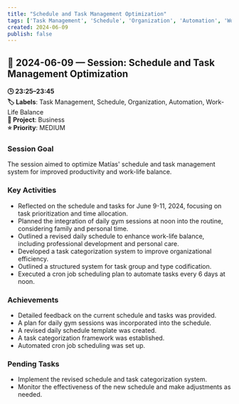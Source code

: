 ```yaml
---
title: "Schedule and Task Management Optimization"
tags: ['Task Management', 'Schedule', 'Organization', 'Automation', 'Work-Life Balance']
created: 2024-06-09
publish: false
---
```


## 📅 2024-06-09 — Session: Schedule and Task Management Optimization

**🕒 23:25–23:45**  
**🏷️ Labels**: Task Management, Schedule, Organization, Automation, Work-Life Balance  
**📂 Project**: Business  
**⭐ Priority**: MEDIUM  


### Session Goal
The session aimed to optimize Matías' schedule and task management system for improved productivity and work-life balance.

### Key Activities
- Reflected on the schedule and tasks for June 9-11, 2024, focusing on task prioritization and time allocation.
- Planned the integration of daily gym sessions at noon into the routine, considering family and personal time.
- Outlined a revised daily schedule to enhance work-life balance, including professional development and personal care.
- Developed a task categorization system to improve organizational efficiency.
- Outlined a structured system for task group and type codification.
- Executed a cron job scheduling plan to automate tasks every 6 days at noon.

### Achievements
- Detailed feedback on the current schedule and tasks was provided.
- A plan for daily gym sessions was incorporated into the schedule.
- A revised daily schedule template was created.
- A task categorization framework was established.
- Automated cron job scheduling was set up.

### Pending Tasks
- Implement the revised schedule and task categorization system.
- Monitor the effectiveness of the new schedule and make adjustments as needed.
